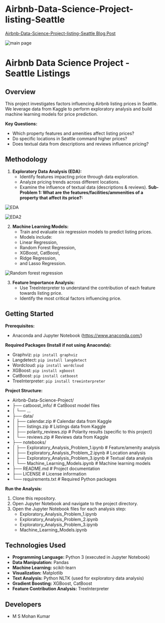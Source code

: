 # Airbnb-Data-Science-Project-listing-Seattle

[Airbnb-Data-Science-Project-listing-Seattle Blog Post](https://medium.com/@msmohan.kumar2/d1e9a4bf73a8)

![main page](https://github.com/msmohankumar/Disaster_Rescue_App/assets/153971484/d29bf65c-1ef4-40ac-a536-41d942ed3921)

# Airbnb Data Science Project - Seattle Listings

## Overview

This project investigates factors influencing Airbnb listing prices in Seattle. We leverage data from Kaggle to perform exploratory analysis and build machine learning models for price prediction.

**Key Questions:**

* Which property features and amenities affect listing prices?
* Do specific locations in Seattle command higher prices?
* Does textual data from descriptions and reviews influence pricing?

## Methodology

1. **Exploratory Data Analysis (EDA):**
    * Identify features impacting price through data exploration.
    * Analyze pricing trends across different locations.
    * Examine the influence of textual data (descriptions & reviews).
  **Sub-Problem 1: What are the features/facilities/ammenities of a property that affect its price?:**


![EDA](https://github.com/msmohankumar/Disaster_Rescue_App/assets/153971484/1a0188e6-980a-42b3-93a3-1b9c1ffbc2fb)

![EDA2](https://github.com/msmohankumar/Disaster_Rescue_App/assets/153971484/d3a68b13-b210-41bd-8d22-e1e5c0d1d1d9)



2. **Machine Learning Models:**
    * Train and evaluate six regression models to predict listing prices.
    * Models include:
    * Linear Regression,
    * Random Forest Regression,
    *  XGBoost, CatBoost,
    *  Ridge Regression,
    *  and Lasso Regression.
  
![Random forest regression](https://github.com/msmohankumar/Disaster_Rescue_App/assets/153971484/34adb9c1-d5ed-4cc9-9fa2-c1eee323f2e6)

3. **Feature Importance Analysis:**
    * Use TreeInterpreter to understand the contribution of each feature towards listing price.
    * Identify the most critical factors influencing price.

## Getting Started

**Prerequisites:**

* Anaconda and Jupyter Notebook (https://www.anaconda.com/)

**Required Packages (Install if not using Anaconda):**

* Graphviz: `pip install graphviz`
* Langdetect: `pip install langdetect`
* Wordcloud: `pip install wordcloud`
* XGBoost: `pip install xgboost`
* CatBoost: `pip install catboost`
* TreeInterpreter: `pip install treeinterpreter`

**Project Structure:**

* Airbnb-Data-Science-Project/
* ├── catboost_info/        # CatBoost model files
* │  └── ...
* ├── data/
* │  ├── calendar.zip        # Calendar data from Kaggle
* │  ├── listings.zip        # Listings data from Kaggle
* │  ├── polarity_reviews.zip  # Polarity results (specific to this project)
* │  └── reviews.zip          # Reviews data from Kaggle
* ├── notebooks/
* │  ├── Exploratory_Analysis_Problem_1.ipynb  # Feature/amenity analysis
* │  ├── Exploratory_Analysis_Problem_2.ipynb  # Location analysis
* │  ├── Exploratory_Analysis_Problem_3.ipynb  # Textual data analysis
* │  └── Machine_Learning_Models.ipynb         # Machine learning models
* ├── README.md              # Project documentation
* ├── LICENSE                # License information
* └── requirements.txt       # Required Python packages

**Run the Analysis:**

1. Clone this repository.
2. Open Jupyter Notebook and navigate to the project directory.
3. Open the Jupyter Notebook files for each analysis step:
    * Exploratory_Analysis_Problem_1.ipynb
    * Exploratory_Analysis_Problem_2.ipynb
    * Exploratory_Analysis_Problem_3.ipynb
    * Machine_Learning_Models.ipynb

## Technologies Used

* **Programming Language:** Python 3 (executed in Jupyter Notebook)
* **Data Manipulation:** Pandas
* **Machine Learning:** scikit-learn
* **Visualization:** Matplotlib
* **Text Analysis:** Python NLTK (used for exploratory data analysis)
* **Gradient Boosting:** XGBoost, CatBoost
* **Feature Contribution Analysis:** TreeInterpreter

## Developers

* M S Mohan Kumar



